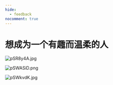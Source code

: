 ```yaml
---
hide:
  - feedback
nocomment: true
---
```


# 想成为一个有趣而温柔的人



![pSR8y4A.jpg](https://s1.ax1x.com/2023/02/08/pSR8y4A.jpg)

![pSWASiD.png](https://s1.ax1x.com/2023/02/09/pSWASiD.png)

![pSWkvdK.jpg](https://s1.ax1x.com/2023/02/09/pSWkvdK.jpg)

